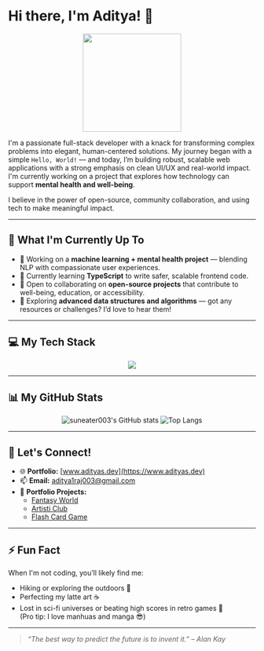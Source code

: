 # Hi there, I'm Aditya! 👋

<p align="center">
  <img src="https://media.giphy.com/media/lNEm6IEnVqGnYLXJMt/giphy.gif" width="200" />
</p>

I'm a passionate full-stack developer with a knack for transforming complex problems into elegant, human-centered solutions. My journey began with a simple `Hello, World!` — and today, I’m building robust, scalable web applications with a strong emphasis on clean UI/UX and real-world impact. I'm currently working on a project that explores how technology can support **mental health and well-being**.

I believe in the power of open-source, community collaboration, and using tech to make meaningful impact.

---

## 🚀 What I'm Currently Up To

- 🔭 Working on a **machine learning + mental health project** — blending NLP with compassionate user experiences.
- 🌱 Currently learning **TypeScript** to write safer, scalable frontend code.
- 👯 Open to collaborating on **open-source projects** that contribute to well-being, education, or accessibility.
- 🤔 Exploring **advanced data structures and algorithms** — got any resources or challenges? I’d love to hear them!

---

## 💻 My Tech Stack

<p align="center">
  <img src="https://skillicons.dev/icons?i=ts,js,react,tailwind,python,flask,fastapi,nodejs,express,mongodb,html,css,docker,git,linux,vite" />
</p>

---

## 📊 My GitHub Stats

<p align="center">
  <img src="https://github-readme-stats.vercel.app/api?username=suneater003&show_icons=true&theme=radical" alt="suneater003's GitHub stats" />
  <img src="https://github-readme-stats.vercel.app/api/top-langs/?username=suneater003&layout=compact&theme=radical" alt="Top Langs" />
</p>

---

## 💬 Let's Connect!

- 🌐 **Portfolio:** [www.adityas.dev](https://www.adityas.dev)  
- 📫 **Email:** aditya1raj003@gmail.com   
- 💼 **Portfolio Projects:**  
  - [Fantasy World](https://fantasy-world-phi.vercel.app)  
  - [Artisti Club](https://artisti-new.vercel.app)   
  - [Flash Card Game](https://flash-card-game-lime.vercel.app/)

---

## ⚡ Fun Fact

When I'm not coding, you’ll likely find me:
- Hiking or exploring the outdoors 🌿  
- Perfecting my latte art ☕  
- Lost in sci-fi universes or beating high scores in retro games 👾  
(Pro tip: I love manhuas and manga 😎)

---

> _“The best way to predict the future is to invent it.” – Alan Kay_

